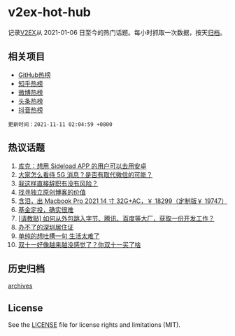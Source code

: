 # v2ex-hot-hub

 记录[V2EX](https://www.v2ex.com/)从 2021-01-06 日至今的热门话题。每小时抓取一次数据，按天[归档](archives)。
 
 ## 相关项目

- [GitHub热榜](https://github.com/snaildev/github-hot-hub)
- [知乎热榜](https://github.com/snaildev/zhihu-hot-hub)
- [微博热榜](https://github.com/snaildev/weibo-hot-hub)
- [头条热榜](https://github.com/snaildev/toutiao-hot-hub)
- [抖音热榜](https://github.com/snaildev/douyin-hot-hub)


 `更新时间：2021-11-11 02:04:59 +0800`

## 热议话题

1. [库克：想用 Sideload APP 的用户可以去用安卓](https://www.v2ex.com/t/814382)
1. [大家怎么看待 5G 消息？是否有取代微信的可能？](https://www.v2ex.com/t/814304)
1. [我这样直接辞职有没有风险？](https://www.v2ex.com/t/814338)
1. [找寻独立原创博客的价值](https://www.v2ex.com/t/814316)
1. [含泪，出 Macbook Pro 2021 14 寸 32G+AC，￥ 18299（定制版￥ 19747）](https://www.v2ex.com/t/814332)
1. [基金定投，确实很难](https://www.v2ex.com/t/814341)
1. [[请教贴] 如何从外包跳入字节、腾讯、百度等大厂，获取一份开发工作？](https://www.v2ex.com/t/814309)
1. [办不了的深圳居住证](https://www.v2ex.com/t/814362)
1. [单纯的想吐槽一句 生活太难了](https://www.v2ex.com/t/814406)
1. [双十一好像越来越没感觉了？你双十一买了啥](https://www.v2ex.com/t/814437)

## 历史归档

[archives](archives)

## License

See the [LICENSE](LICENSE) file for license rights and limitations (MIT).
